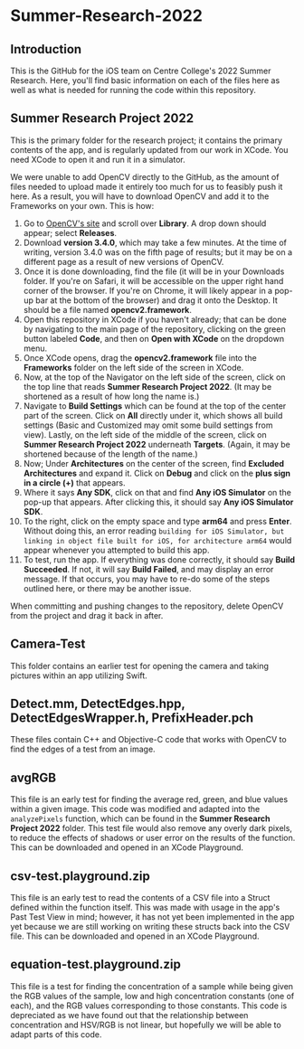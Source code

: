 # Summer-Research-2022

## Introduction
This is the GitHub for the iOS team on Centre College's 2022 Summer Research. Here, you'll find basic information on each of the files here as well as what is needed for running the code within this repository. 

## Summer Research Project 2022
This is the primary folder for the research project; it contains the primary contents of the app, and is regularly updated from our work in XCode. You need XCode to open it and run it in a simulator. 

We were unable to add OpenCV directly to the GitHub, as the amount of files needed to upload made it entirely too much for us to feasibly push it here. As a result, you will have to download OpenCV and add it to the Frameworks on your own. This is how:

1. Go to [OpenCV's site](https://opencv.org) and scroll over **Library**. A drop down should appear; select **Releases**.
2. Download **version 3.4.0**, which may take a few minutes. At the time of writing, version 3.4.0 was on the fifth page of results; but it may be on a different page as a result of new versions of OpenCV.
3. Once it is done downloading, find the file (it will be in your Downloads folder. If you're on Safari, it will be accessible on the upper right hand corner of the browser. If you're on Chrome, it will likely appear in a pop-up bar at the bottom of the browser) and drag it onto the Desktop. It should be a file named **opencv2.framework**.
4. Open this repository in XCode if you haven't already; that can be done by navigating to the main page of the repository, clicking on the green button labeled **Code**, and then on **Open with XCode** on the dropdown menu.
5. Once XCode opens, drag the **opencv2.framework** file into the **Frameworks** folder on the left side of the screen in XCode. 
6. Now, at the top of the Navigator on the left side of the screen, click on the top line that reads **Summer Research Project 2022**. (It may be shortened as a result of how long the name is.)
7. Navigate to **Build Settings** which can be found at the top of the center part of the screen. Click on **All** directly under it, which shows all build settings (Basic and Customized may omit some build settings from view). Lastly, on the left side of the middle of the screen, click on **Summer Research Project 2022** underneath **Targets**. (Again, it may be shortened because of the length of the name.)
8. Now; Under **Architectures** on the center of the screen, find **Excluded Architectures** and expand it. Click on **Debug** and click on the **plus sign in a circle (+)** that appears.
9. Where it says **Any SDK**, click on that and find **Any iOS Simulator** on the pop-up that appears. After clicking this, it should say **Any iOS Simulator SDK**.
10. To the right, click on the empty space and type **arm64** and press **Enter**. Without doing this, an error reading `building for iOS Simulator, but linking in object file built for iOS, for architecture arm64` would appear whenever you attempted to build this app. 
11. To test, run the app. If everything was done correctly, it should say **Build Succeeded**. If not, it will say **Build Failed**, and may display an error message. If that occurs, you may have to re-do some of the steps outlined here, or there may be another issue.

When committing and pushing changes to the repository, delete OpenCV from the project and drag it back in after.

## Camera-Test
This folder contains an earlier test for opening the camera and taking pictures within an app utilizing Swift. 

## Detect.mm, DetectEdges.hpp, DetectEdgesWrapper.h, PrefixHeader.pch
These files contain C++ and Objective-C code that works with OpenCV to find the edges of a test from an image.

## avgRGB
This file is an early test for finding the average red, green, and blue values within a given image. This code was modified and adapted into the `analyzePixels` function, which can be found in the **Summer Research Project 2022** folder. This test file would also remove any overly dark pixels, to reduce the effects of shadows or user error on the results of the function. This can be downloaded and opened in an XCode Playground.

## csv-test.playground.zip
This file is an early test to read the contents of a CSV file into a Struct defined within the function itself. This was made with usage in the app's Past Test View in mind; however, it has not yet been implemented in the app yet because we are still working on writing these structs back into the CSV file. This can be downloaded and opened in an XCode Playground. 

## equation-test.playground.zip
This file is a test for finding the concentration of a sample while being given the RGB values of the sample, low and high concentration constants (one of each), and the RGB values corresponding to those constants. This code is depreciated as we have found out that the relationship between concentration and HSV/RGB is not linear, but hopefully we will be able to adapt parts of this code.
